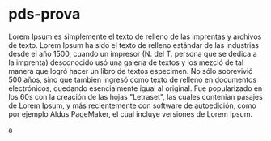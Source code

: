 # pds-prova

Lorem Ipsum es simplemente el texto de relleno de las imprentas y archivos de texto. Lorem Ipsum ha sido el texto de relleno estándar de las industrias desde el año 1500, 
cuando un impresor (N. del T. persona que se dedica a la imprenta) desconocido usó una galería de textos y los mezcló de tal manera que logró hacer un libro de textos especimen. 
No sólo sobrevivió 500 años, sino que tambien ingresó como texto de relleno en documentos electrónicos, quedando esencialmente igual al original. 
Fue popularizado en los 60s con la creación de las hojas "Letraset", las cuales contenian pasajes de Lorem Ipsum, y más recientemente con software de autoedición, 
como por ejemplo Aldus PageMaker, el cual incluye versiones de Lorem Ipsum.

a